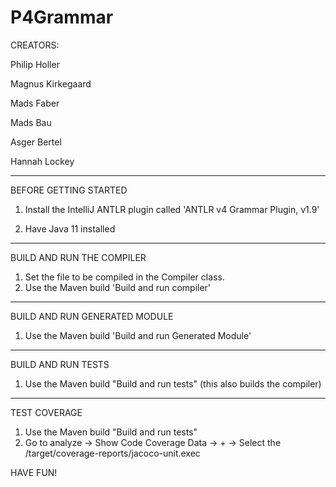 # P4Grammar

CREATORS:

Philip Holler

Magnus Kirkegaard

Mads Faber

Mads Bau

Asger Bertel

Hannah Lockey
_________________________________________________
BEFORE GETTING STARTED
1. Install the IntelliJ ANTLR plugin called 'ANTLR v4 Grammar Plugin, v1.9'

2. Have Java 11 installed
_________________________________________________________________________

BUILD AND RUN THE COMPILER
1. Set the file to be compiled in the Compiler class.
2. Use the Maven build 'Build and run compiler'
_____________________________
BUILD AND RUN GENERATED MODULE
1. Use the Maven build 'Build and run Generated Module'

_________________________________
BUILD AND RUN TESTS
1. Use the Maven build "Build and run tests" (this also builds the compiler)

____________________________
TEST COVERAGE

1. Use the Maven build "Build and run tests"
2. Go to analyze -> Show Code Coverage Data -> + -> Select the /target/coverage-reports/jacoco-unit.exec 

HAVE FUN!
